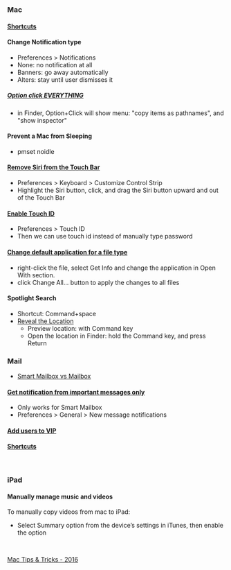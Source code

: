 ### Mac
#### [Shortcuts](http://lifelongprogrammer.blogspot.com/2018/05/keyboard-shortcuts.html#mac-shortcuts)
#### Change Notification type
- Preferences > Notifications
- None: no notification at all
- Banners: go away automatically
- Alters: stay until user dismisses it

##### [Option click EVERYTHING](https://medium.com/productivity-freak/using-mac-os-x-productivity-enhancements-b7ca30ad38ee)
- in Finder, Option+Click will show menu: "copy items as pathnames", and "show inspector"

#### Prevent a Mac from Sleeping
- pmset noidle

#### [Remove Siri from the Touch Bar](https://howchoo.com/g/zjbimjyxztr/how-to-remove-siri-from-the-touch-bar-on-the-macbook-pro#customize-the-control-strip)
- Preferences > Keyboard > Customize Control Strip
- Highlight the Siri button, click, and drag the Siri button upward and out of the Touch Bar

#### [Enable Touch ID](https://support.apple.com/en-us/HT207054)
- Preferences > Touch ID
- Then we can use touch id instead of manually type password

#### [Change default application for a file type](http://teohm.com/blog/mac-tips-change-default-application-for-a-file-type/)
- right-click the file, select Get Info and change the application in Open With section.
- click Change All… button to apply the changes to all files

#### Spotlight Search
- Shortcut: Command+space
- [Reveal the Location](https://www.tekrevue.com/tip/show-spotlight-results-in-finder/)
    - Preview location: with Command key
    - Open the location in Finder: hold the Command key, and press Return

### Mail
- [Smart Mailbox vs Mailbox](https://www.howtogeek.com/252635/how-to-organize-your-email-with-smart-mailboxes-in-apple-mail/)
#### [Get notification from important messages only](https://www.lifewire.com/vip-email-alerts-os-x-mail-1172746)
- Only works for Smart Mailbox
- Preferences > General > New message notifications
#### [Add users to VIP](https://www.imore.com/how-quickly-add-contact-your-vip-list-mac-mail)
#### [Shortcuts](http://lifelongprogrammer.blogspot.com/2018/05/keyboard-shortcuts.html#mac-mail)
<br/>

### iPad
#### Manually manage music and videos
To manually copy videos from mac to iPad:
- Select Summary option from the device’s settings in iTunes, then enable the option

<br/>

[Mac Tips & Tricks - 2016](http://lifelongprogrammer.blogspot.com/2016/04/mac-tips-tricks-2016.html)
